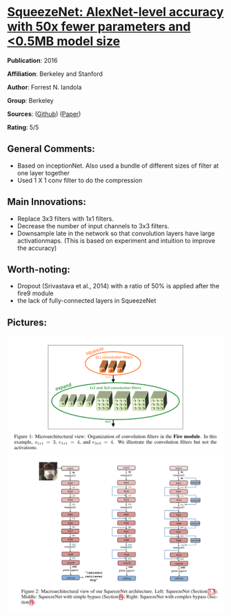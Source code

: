 [SqueezeNet: AlexNet-level accuracy with 50x fewer parameters and <0.5MB model size](https://arxiv.org/abs/1602.07360)
======

__Publication__: 2016

__Affiliation__: Berkeley and Stanford

__Author__: Forrest N. Iandola

__Group__: Berkeley

__Sources__: ([Github](https://github.com/DeepScale/SqueezeNet)) ([Paper](https://arxiv.org/abs/1602.07360)) 
<br/>    

__Rating__: 5/5
<br/> 

General Comments:
------
* Based on inceptionNet. Also used a bundle of different sizes of filter at one layer together 
* Used 1 X 1 conv filter to do the compression

Main Innovations:
------
* Replace 3x3 filters with 1x1 filters.
* Decrease the number of input channels to 3x3 filters.
* Downsample late in the network so that convolution layers have large activationmaps. (This is based on experiment and intuition to improve the accuracy)

Worth-noting:
------
* Dropout (Srivastava et al., 2014) with a ratio of 50% is applied after the fire9 module
* the lack of fully-connected layers in SqueezeNet

Pictures:
------
![Image1](../img/SqueezeNet.png)
![Image2](../img/SqueezeNet_2.png)

